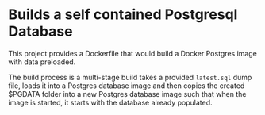 # Builds a self contained Postgresql Database

This project provides a Dockerfile that would build a Docker Postgres image with data preloaded.

The build process is a multi-stage build takes a provided `latest.sql` dump file, loads it into a Postgres database image
and then copies the created $PGDATA folder into a new Postgres database image such that when the image is started,
it starts with the database already populated.


